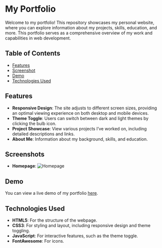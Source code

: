 # My Portfolio

Welcome to my portfolio! This repository showcases my personal website, where you can explore information about my projects, skills, education, and more. This portfolio serves as a comprehensive overview of my work and capabilities in web development.

## Table of Contents

- [Features](#features)
- [Screenshot](#screenshot)
- [Demo](#demo)
- [Technologies Used](#technologies-used)

## Features

- **Responsive Design**: The site adjusts to different screen sizes, providing an optimal viewing experience on both desktop and mobile devices.
- **Theme Toggle**: Users can switch between dark and light themes by clicking the bulb icon.
- **Project Showcase**: View various projects I’ve worked on, including detailed descriptions and links.
- **About Me**: Information about my background, skills, and education.

## Screenshots


- **Homepage**:
  ![Homepage](screenshot/homepage.png)

## Demo

You can view a live demo of my portfolio [here](https://sumo90.github.io/Portfolio/).

## Technologies Used

- **HTML5**: For the structure of the webpage.
- **CSS3**: For styling and layout, including responsive design and theme toggling.
- **JavaScript**: For interactive features, such as the theme toggle.
- **FontAwesome**: For icons.

